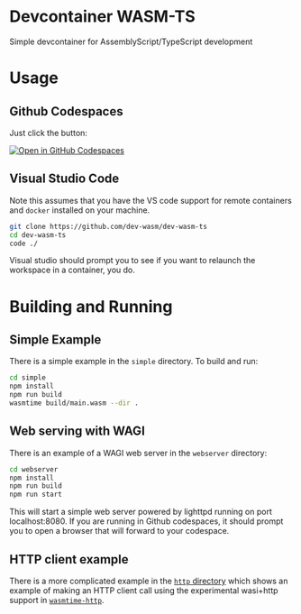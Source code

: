 # Devcontainer WASM-TS
Simple devcontainer for AssemblyScript/TypeScript development

# Usage

## Github Codespaces
Just click the button:

[![Open in GitHub Codespaces](https://github.com/codespaces/badge.svg)](https://github.com/codespaces/new?hide_repo_select=true&ref=main&repo=575631506)


## Visual Studio Code
Note this assumes that you have the VS code support for remote containers and `docker` installed 
on your machine.

```sh
git clone https://github.com/dev-wasm/dev-wasm-ts
cd dev-wasm-ts
code ./
```

Visual studio should prompt you to see if you want to relaunch the workspace in a container, you do.

# Building and Running

## Simple Example
There is a simple example in the `simple` directory. To build and run:

```sh
cd simple
npm install
npm run build
wasmtime build/main.wasm --dir .
```

## Web serving with WAGI
There is an example of a WAGI web server in the `webserver` directory:

```sh
cd webserver
npm install
npm run build
npm run start
```
This will start a simple web server powered by lighttpd running on port localhost:8080. If you
are running in Github codespaces, it should prompt you to open a browser that will forward to
your codespace.

## HTTP client example
There is a more complicated example in the [`http` directory](./http/) which shows an example 
of making an HTTP client call using the experimental wasi+http support in [`wasmtime-http`](https://github.com/brendandburns/wasmtime).
